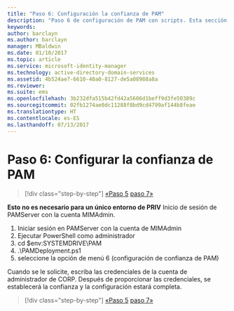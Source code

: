 ```yaml
---
title: "Paso 6: Configuración la confianza de PAM"
description: "Paso 6 de configuración de PAM con scripts. Esta sección trata sobre cómo configurar la confianza necesaria entre los dominios corp y priv"
keywords: 
author: barclayn
ms.author: barclayn
manager: MBaldwin
ms.date: 01/10/2017
ms.topic: article
ms.service: microsoft-identity-manager
ms.technology: active-directory-domain-services
ms.assetid: 4b524ae7-6610-40a0-8127-de5a08988a8a
ms.reviewer: 
ms.suite: ems
ms.openlocfilehash: 3b232dfa515b42fd42a5606d1beff9d3fe50389c
ms.sourcegitcommit: 02fb1274ae0dc11288f8bd9cd4799af144b8feae
ms.translationtype: HT
ms.contentlocale: es-ES
ms.lasthandoff: 07/13/2017
---
```

# Paso 6: Configurar la confianza de PAM
<a id="step-6-set-up-the-pam-trust" class="xliff"></a>

>[!div class="step-by-step"]
[«Paso 5](sp1-step5-configuring-pam.md)
[paso 7»](sp1-step7-setup-sidhistory-sidfiltering.md)

**Esto no es necesario para un único entorno de PRIV** Inicio de sesión de PAMServer con la cuenta MIMAdmin.

1. Iniciar sesión en PAMServer con la cuenta de MIMAdmin
2. Ejecutar PowerShell como administrador
3. cd $env:SYSTEMDRIVE\PAM
4. .\PAMDeployment.ps1
5. seleccione la opción de menú 6 (configuración de confianza de PAM)

  Cuando se le solicite, escriba las credenciales de la cuenta de administrador de CORP. Después de proporcionar las credenciales, se establecerá la confianza y la configuración estará completa.

>[!div class="step-by-step"]
[«Paso 5](sp1-step5-configuring-pam.md)
[paso 7»](sp1-step7-setup-sidhistory-sidfiltering.md)
